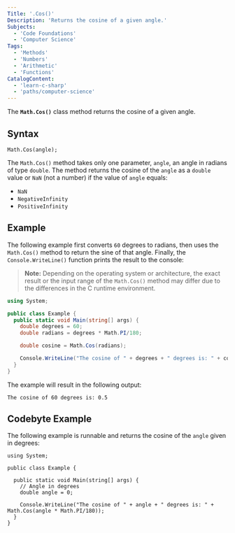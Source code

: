 ```yaml
---
Title: '.Cos()'
Description: 'Returns the cosine of a given angle.'
Subjects:
  - 'Code Foundations'
  - 'Computer Science'
Tags:
  - 'Methods'
  - 'Numbers'
  - 'Arithmetic'
  - 'Functions' 
CatalogContent:
  - 'learn-c-sharp'
  - 'paths/computer-science'
---
```


The **`Math.Cos()`** class method returns the cosine of a given angle.

## Syntax

```pseudo
Math.Cos(angle);
```

The `Math.Cos()` method takes only one parameter, `angle`, an angle in radians of type `double`. The method returns the cosine of the `angle` as a `double` value or `NaN` (not a number) if the value of `angle` equals:

- `NaN`
- `NegativeInfinity`
- `PositiveInfinity`

## Example

The following example first converts `60` degrees to radians, then uses the `Math.Cos()` method to return the sine of that angle. Finally, the `Console.WriteLine()` function prints the result to the console:

> **Note:** Depending on the operating system or architecture, the exact result or the input range of the `Math.Cos()` method may differ due to the differences in the C runtime environment.

```cs
using System;

public class Example {
  public static void Main(string[] args) {
    double degrees = 60;
    double radians = degrees * Math.PI/180;

    double cosine = Math.Cos(radians);

    Console.WriteLine("The cosine of " + degrees + " degrees is: " + cosine);
  }
}
```

The example will result in the following output:

```shell
The cosine of 60 degrees is: 0.5
```

## Codebyte Example

The following example is runnable and returns the cosine of the `angle` given in degrees:

```codebyte/csharp
using System;

public class Example {

  public static void Main(string[] args) {
    // Angle in degrees
    double angle = 0;

    Console.WriteLine("The cosine of " + angle + " degrees is: " + Math.Cos(angle * Math.PI/180));
  }
}
```
